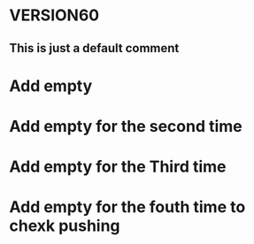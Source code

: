 # VERSION60

## This is just a default comment

# Add empty

# Add empty for the second time

# Add empty for the Third time

# Add empty for the fouth time to chexk pushing
